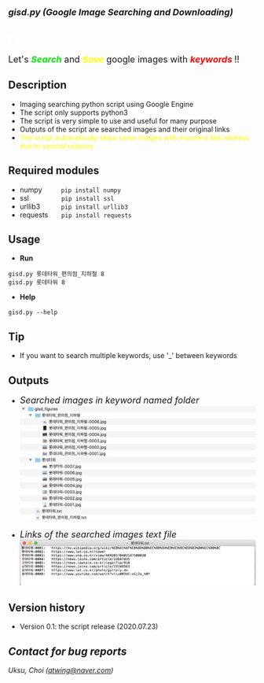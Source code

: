 # <font size=4>_**gisd.py (Google Image Searching and Downloading)**_</font>

## <font color=white>_Feature_</font>
<font size=4>Let's <font color=grean><b>_Search_</b></font> and <font color=yellow><b>_Save_</b> </font>google images with <font color=red><b>_keywords_ </b></font>!!</font>

## Description
+ Imaging searching python script using Google Engine
+ The script only supports python3
+ The script is very simple to use and useful for many purpose
+ Outputs of the script are searched images and their original links
+ <font color=yellow>The script automatically skips some images with incorrect link address due to several reasons</font>

## Required modules
+ numpy &nbsp;&nbsp;&nbsp;&nbsp;&nbsp;&nbsp;&nbsp;``` pip install numpy```
+ ssl &nbsp;&nbsp;&nbsp;&nbsp;&nbsp;&nbsp;&nbsp;&nbsp;&nbsp;&nbsp;&nbsp;&nbsp;&nbsp;&nbsp;``` pip install ssl```
+ urllib3 &nbsp;&nbsp;&nbsp;&nbsp;&nbsp;&nbsp;&nbsp;&nbsp;``` pip install urllib3```
+ requests &nbsp;&nbsp;&nbsp;&nbsp;``` pip install requests```

## Usage
+ <b>Run </b>
```
gisd.py 롯데타워_편의점_지하철 8
gisd.py 롯데타워 8
```
+ <b>Help</b>
```
gisd.py --help
```

## Tip
+ If you want to search multiple keywords, use '_' between keywords

## Outputs
* <font size=4>_Searched images in keyword named folder_</font>
![](assets/README-d40800d4.png)

* <font size=4>_Links  of the searched images text file_</font>
![](assets/README-95c20b9e.png)

## Version history
+ Version 0.1: the script release (2020.07.23)

## _Contact for bug reports_
_Uksu, Choi (qtwing@naver.com)_
